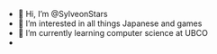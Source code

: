 - 👋 Hi, I’m @SylveonStars
- 💞️ I’m interested in all things Japanese and games
- 🌱 I’m currently learning computer science at UBCO
- 
<!---
SylveonStars/SylveonStars is a ✨ special ✨ repository because its `README.md` (this file) appears on your GitHub profile.
You can click the Preview link to take a look at your changes.
--->
